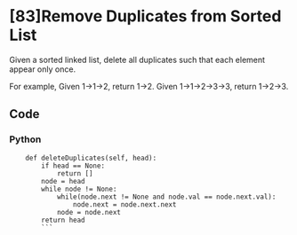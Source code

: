 # [83]Remove Duplicates from Sorted List

Given a sorted linked list, delete all duplicates such that each element appear only once.

For example,
Given 1->1->2, return 1->2.
Given 1->1->2->3->3, return 1->2->3.

## Code


### Python

```class Solution(object):
    def deleteDuplicates(self, head):
        if head == None:
            return []
        node = head
        while node != None:
            while(node.next != None and node.val == node.next.val):
                node.next = node.next.next
            node = node.next
        return head
        ```



